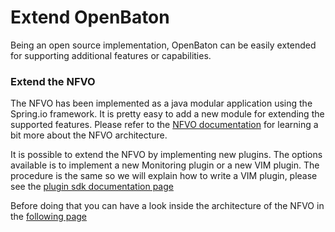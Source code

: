 # Extend OpenBaton
Being an open source implementation, OpenBaton can be easily extended for supporting additional features or capabilities.

### Extend the NFVO
The NFVO has been implemented as a java modular application using the Spring.io framework. It is pretty easy to add a new module for extending the supported features. Please refer to the [NFVO documentation][nfvo-documentation] for learning a bit more about the NFVO architecture.

It is possible to extend the NFVO by implementing new plugins. The options available is to implement a new Monitoring plugin or a new VIM plugin. The procedure is the same so we will explain how to write a VIM plugin, please see the [plugin sdk documentation page][vim-plugin]

Before doing that you can have a look inside the architecture of the NFVO in the [following page][nfvo-architecture]
<!---
References
-->

[nfvo-architecture]:nfvo-architecture
[vim-plugin]:vim-plugin
[nfvo-documentation]:nfvo-architecture


<!---
 Script for open external links in a new tab
-->
<script type="text/javascript" charset="utf-8">
      // Creating custom :external selector
      $.expr[':'].external = function(obj){
          return !obj.href.match(/^mailto\:/)
                  && (obj.hostname != location.hostname);
      };
      $(function(){
        $('a:external').addClass('external');
        $(".external").attr('target','_blank');
      })
</script>